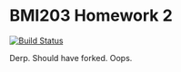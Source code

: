 # BMI203 Homework 2

[![Build Status](https://travis-ci.com/jaaamessszzz/BMI203_Homework2.svg?token=gyG9dygTfgX4sj6jvLka&branch=master)](https://travis-ci.com/jaaamessszzz/BMI203_Homework2)

Derp. Should have forked. Oops.